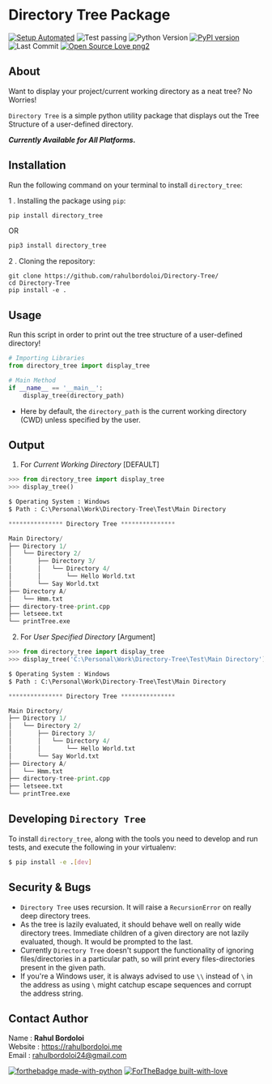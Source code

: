 # Directory Tree Package

[![Setup Automated](https://img.shields.io/badge/setup-automated-blue?logo=gitpod)](https://gitpod.io/from-referrer/)
![Test passing](https://img.shields.io/badge/Tests-passing-brightgreen.svg)
![Python Version](https://img.shields.io/badge/python-3.6+-brightgreen.svg)
[![PyPI version](https://badge.fury.io/py/directory-tree.svg)](https://badge.fury.io/py/directory-tree)
![Last Commit](https://img.shields.io/github/last-commit/rahulbordoloi/Directory-Tree?style=flat-square)
[![Open Source Love png2](https://badges.frapsoft.com/os/v2/open-source.png?v=103)](https://github.com/ellerbrock/open-source-badges/)


## About 

Want to display your project/current working directory as a neat tree? No Worries!

`Directory Tree` is a simple python utility package that displays out the Tree Structure of a user-defined directory.

<b><i> Currently Available for All Platforms.  </i></b>

## Installation

Run the following command on your terminal to install `directory_tree`: 

1 .  Installing the package using `pip`:
```python
pip install directory_tree
```
OR

```python
pip3 install directory_tree
```

2 . Cloning the repository:

```
git clone https://github.com/rahulbordoloi/Directory-Tree/
cd Directory-Tree
pip install -e .
```

## Usage

Run this script in order to print out the tree structure of a user-defined directory!

```python
# Importing Libraries
from directory_tree import display_tree

# Main Method
if __name__ == '__main__':
    display_tree(directory_path)
```

*   Here by default, the `directory_path` is the current working directory (CWD) unless specified by the user.

## Output

1. For <i>Current Working Directory</i> [DEFAULT]

```python
>>> from directory_tree import display_tree
>>> display_tree()

$ Operating System : Windows
$ Path : C:\Personal\Work\Directory-Tree\Test\Main Directory

*************** Directory Tree ***************

Main Directory/
├── Directory 1/
│   └── Directory 2/
│       ├── Directory 3/
│       │   └── Directory 4/
│       │       └── Hello World.txt
│       └── Say World.txt
├── Directory A/
│   └── Hmm.txt
├── directory-tree-print.cpp
├── letseee.txt
└── printTree.exe

```

2. For <i>User Specified Directory</i> [Argument]

```python
>>> from directory_tree import display_tree
>>> display_tree('C:\Personal\Work\Directory-Tree\Test\Main Directory')

$ Operating System : Windows
$ Path : C:\Personal\Work\Directory-Tree\Test\Main Directory

*************** Directory Tree ***************

Main Directory/
├── Directory 1/
│   └── Directory 2/
│       ├── Directory 3/
│       │   └── Directory 4/
│       │       └── Hello World.txt
│       └── Say World.txt
├── Directory A/
│   └── Hmm.txt
├── directory-tree-print.cpp
├── letseee.txt
└── printTree.exe

```

## Developing `Directory Tree`

To install `directory_tree`, along with the tools you need to develop and run tests, and execute the following in your virtualenv:

```bash
$ pip install -e .[dev]
```

## Security & Bugs

*   `Directory Tree` uses recursion. It will raise a `RecursionError` on really deep directory trees.
*   As the tree is lazily evaluated, it should behave well on really wide directory trees. Immediate children of a given directory are not lazily evaluated, though. It would be prompted to the last.
*   Currently `Directory Tree` doesn't support the functionality of ignoring files/directories in a particular path, so will print every files-directories present in the given path.
*   If you're a Windows user, it is always advised to use `\\` instead of `\` in the address as using `\` might catchup escape sequences and corrupt the address string.
## Contact Author

Name : __Rahul Bordoloi__ <br>
Website : https://rahulbordoloi.me <br>
Email : rahulbordoloi24@gmail.com <br>

[![forthebadge made-with-python](http://ForTheBadge.com/images/badges/made-with-python.svg)](https://www.python.org/)
[![ForTheBadge built-with-love](http://ForTheBadge.com/images/badges/built-with-love.svg)](https://github.com/rahulbordoloi/)